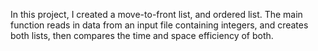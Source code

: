 In this project, I created a move-to-front list, and ordered list. The main function reads in data from an input file containing integers, and creates both lists, then compares the time and space efficiency of both.
